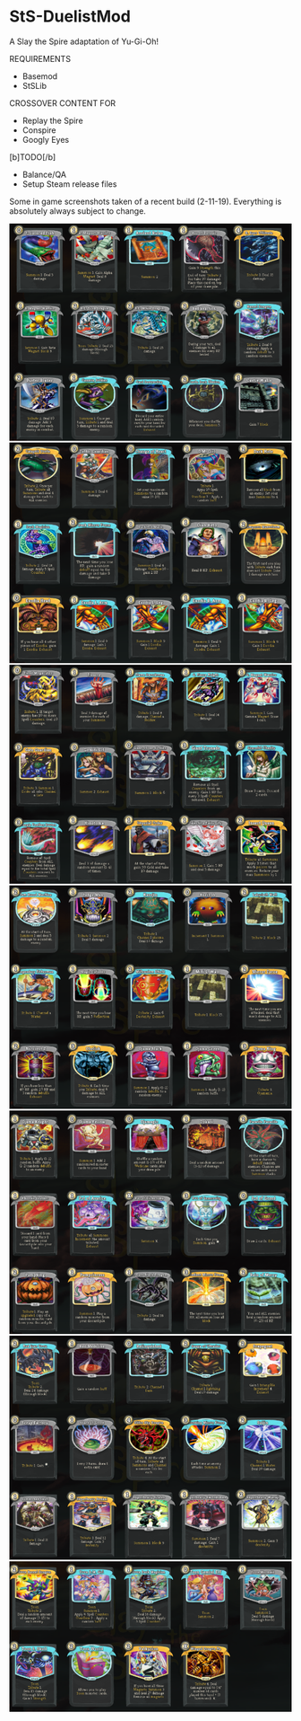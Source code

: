 # StS-DuelistMod
A Slay the Spire adaptation of Yu-Gi-Oh!

REQUIREMENTS
- Basemod
- StSLib

CROSSOVER CONTENT FOR
- Replay the Spire
- Conspire
- Googly Eyes

[b]TODO[/b]
- Balance/QA
- Setup Steam release files

Some in game screenshots taken of a recent build (2-11-19). Everything is absolutely always subject to change.

![CardsA](Screenshots/CardsA.PNG)
![CardsB](Screenshots/CardsB.PNG)
![CardsC](Screenshots/CardsC.PNG)
![CardsD](Screenshots/CardsD.PNG)
![CardsE](Screenshots/CardsE.PNG)
![CardsF](Screenshots/CardsF.PNG)
![CardsG](Screenshots/CardsG.PNG)
